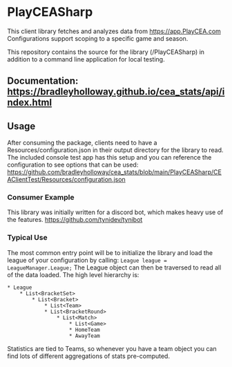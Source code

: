 # PlayCEASharp

This client library fetches and analyzes data from https://app.PlayCEA.com
Configurations support scoping to a specific game and season.

This repository contains the source for the library (/PlayCEASharp) in addition to a command line application for local testing.

## Documentation: https://bradleyholloway.github.io/cea_stats/api/index.html

## Usage

After consuming the package, clients need to have a Resources/configuration.json in their output directory for the library to read.
The included console test app has this setup and you can reference the configuration to see options that can be used:
https://github.com/bradleyholloway/cea_stats/blob/main/PlayCEASharp/CEAClientTest/Resources/configuration.json

### Consumer Example 
This library was initially written for a discord bot, which makes heavy use of the features.
https://github.com/tynidev/tynibot

### Typical Use
The most common entry point will be to initialize the library and load the league of your configuration by calling:
`League league = LeagueManager.League;`
The League object can then be traversed to read all of the data loaded. The high level hierarchy is:
```
* League
    * List<BracketSet>
        * List<Bracket>
            * List<Team>
            * List<BracketRound>
                * List<Match>
                    * List<Game>
                    * HomeTeam
                    * AwayTeam
```
Statistics are tied to Teams, so whenever you have a team object you can find lots of different aggregations of stats pre-computed.
